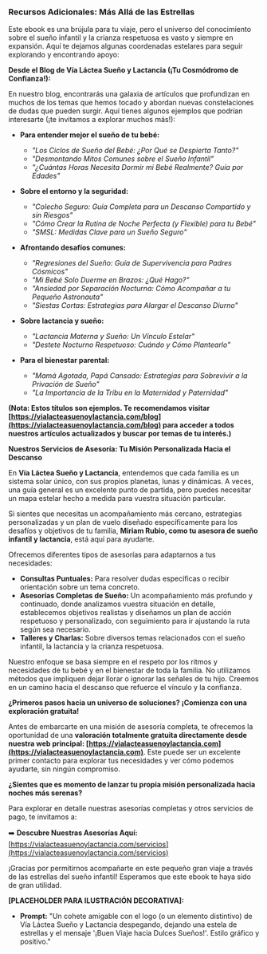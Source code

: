### **Recursos Adicionales: Más Allá de las Estrellas**

Este ebook es una brújula para tu viaje, pero el universo del conocimiento sobre el sueño infantil y la crianza respetuosa es vasto y siempre en expansión. Aquí te dejamos algunas coordenadas estelares para seguir explorando y encontrando apoyo:

**Desde el Blog de Vía Láctea Sueño y Lactancia (¡Tu Cosmódromo de Confianza!):**

En nuestro blog, encontrarás una galaxia de artículos que profundizan en muchos de los temas que hemos tocado y abordan nuevas constelaciones de dudas que pueden surgir. Aquí tienes algunos ejemplos que podrían interesarte (¡te invitamos a explorar muchos más!):

*   **Para entender mejor el sueño de tu bebé:**
    *   *"Los Ciclos de Sueño del Bebé: ¿Por Qué se Despierta Tanto?"*
    *   *"Desmontando Mitos Comunes sobre el Sueño Infantil"*
    *   *"¿Cuántas Horas Necesita Dormir mi Bebé Realmente? Guía por Edades"*

*   **Sobre el entorno y la seguridad:**
    *   *"Colecho Seguro: Guía Completa para un Descanso Compartido y sin Riesgos"*
    *   *"Cómo Crear la Rutina de Noche Perfecta (y Flexible) para tu Bebé"*
    *   *"SMSL: Medidas Clave para un Sueño Seguro"*

*   **Afrontando desafíos comunes:**
    *   *"Regresiones del Sueño: Guía de Supervivencia para Padres Cósmicos"*
    *   *"Mi Bebé Solo Duerme en Brazos: ¿Qué Hago?"*
    *   *"Ansiedad por Separación Nocturna: Cómo Acompañar a tu Pequeño Astronauta"*
    *   *"Siestas Cortas: Estrategias para Alargar el Descanso Diurno"*

*   **Sobre lactancia y sueño:**
    *   *"Lactancia Materna y Sueño: Un Vínculo Estelar"*
    *   *"Destete Nocturno Respetuoso: Cuándo y Cómo Plantearlo"*

*   **Para el bienestar parental:**
    *   *"Mamá Agotada, Papá Cansado: Estrategias para Sobrevivir a la Privación de Sueño"*
    *   *"La Importancia de la Tribu en la Maternidad y Paternidad"*

**(Nota: Estos títulos son ejemplos. Te recomendamos visitar [https://vialacteasuenoylactancia.com/blog](https://vialacteasuenoylactancia.com/blog) para acceder a todos nuestros artículos actualizados y buscar por temas de tu interés.)**

**Nuestros Servicios de Asesoría: Tu Misión Personalizada Hacia el Descanso**

En **Vía Láctea Sueño y Lactancia**, entendemos que cada familia es un sistema solar único, con sus propios planetas, lunas y dinámicas. A veces, una guía general es un excelente punto de partida, pero puedes necesitar un mapa estelar hecho a medida para vuestra situación particular.

Si sientes que necesitas un acompañamiento más cercano, estrategias personalizadas y un plan de vuelo diseñado específicamente para los desafíos y objetivos de tu familia, **Miriam Rubio, como tu asesora de sueño infantil y lactancia**, está aquí para ayudarte.

Ofrecemos diferentes tipos de asesorías para adaptarnos a tus necesidades:

*   **Consultas Puntuales:** Para resolver dudas específicas o recibir orientación sobre un tema concreto.
*   **Asesorías Completas de Sueño:** Un acompañamiento más profundo y continuado, donde analizamos vuestra situación en detalle, establecemos objetivos realistas y diseñamos un plan de acción respetuoso y personalizado, con seguimiento para ir ajustando la ruta según sea necesario.
*   **Talleres y Charlas:** Sobre diversos temas relacionados con el sueño infantil, la lactancia y la crianza respetuosa.

Nuestro enfoque se basa siempre en el respeto por los ritmos y necesidades de tu bebé y en el bienestar de toda la familia. No utilizamos métodos que impliquen dejar llorar o ignorar las señales de tu hijo. Creemos en un camino hacia el descanso que refuerce el vínculo y la confianza.

**¿Primeros pasos hacia un universo de soluciones? ¡Comienza con una exploración gratuita!**

Antes de embarcarte en una misión de asesoría completa, te ofrecemos la oportunidad de una **valoración totalmente gratuita directamente desde nuestra web principal: [https://vialacteasuenoylactancia.com](https://vialacteasuenoylactancia.com)**. Este puede ser un excelente primer contacto para explorar tus necesidades y ver cómo podemos ayudarte, sin ningún compromiso.

**¿Sientes que es momento de lanzar tu propia misión personalizada hacia noches más serenas?**

Para explorar en detalle nuestras asesorías completas y otros servicios de pago, te invitamos a:

➡️ **Descubre Nuestras Asesorías Aquí:** [https://vialacteasuenoylactancia.com/servicios](https://vialacteasuenoylactancia.com/servicios)

¡Gracias por permitirnos acompañarte en este pequeño gran viaje a través de las estrellas del sueño infantil! Esperamos que este ebook te haya sido de gran utilidad.

**[PLACEHOLDER PARA ILUSTRACIÓN DECORATIVA]:**
*   **Prompt:** "Un cohete amigable con el logo (o un elemento distintivo) de Vía Láctea Sueño y Lactancia despegando, dejando una estela de estrellas y el mensaje '¡Buen Viaje hacia Dulces Sueños!'. Estilo gráfico y positivo." 